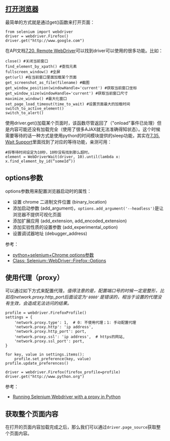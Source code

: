 ## [打开浏览器]()

最简单的方式就是通过get()函数来打开页面：

```
from selenium import webdriver
driver = webdriver.Firefox()
driver.get("http://www.google.com")
```

在API文档[7.20. Remote WebDriver](https://selenium-python.readthedocs.io/api.html?highlight=maximize_window#module-selenium.webdriver.remote.webdriver)可以找到driver可以使用的很多功能。比如：

```
close() #关闭当前窗口
find_element_by_xpath() #查找元素
fullscreen_window() #全屏
get(url) #在当前窗口里面加载某个页面
get_screenshot_as_file(filename) #截图
get_window_position(windowHandle='current') #获取当前窗口坐标
get_window_size(windowHandle='current') #获取当前窗口尺寸
maximize_window() #最大化窗口
set_page_load_timeout(time_to_wait) #设置页面最大的加载时间
switch_to_active_element()
switch_to_alert()
```

使用driver.get()加载某个页面时，该函数尽管返回了（"onload"事件已处理）但是内容可能还没有加载完全（使用了很多AJAX就无法准确得知状态）。这个时候需要等待的话一种方式是使用python的时间模块提供的sleep功能，其实在[7.35. Wait Support](https://selenium-python.readthedocs.io/api.html?highlight=maximize_window#module-selenium.webdriver.support.wait)里面找到了对应的等待功能，亲测可用：

```
#将等待时间设定为10秒，10秒没有找到那么超时。
element = WebDriverWait(driver, 10).until(lambda x: x.find_element_by_id(“someId”))
```

## options参数

options参数用来配置浏览器启动时的属性：

- 设置 chrome 二进制文件位置 (binary_location)
- 添加启动参数 (add_argument)，`options.add_argument('--headless')`是让浏览器不提供可视化页面
- 添加扩展应用 (add_extension, add_encoded_extension)
- 添加实验性质的设置参数 (add_experimental_option)
- 设置调试器地址 (debugger_address)

参考：

- [python+selenium+Chrome options参数](https://www.cnblogs.com/guapitomjoy/p/12150416.html)
- [Class: Selenium::WebDriver::Firefox::Options](https://www.selenium.dev/selenium/docs/api/rb/Selenium/WebDriver/Firefox/Options.html)


## 使用代理（proxy）

可以通过如下方式来配置代理，*值得注意的是，配置端口号的时候一定是整形，比如在network.proxy.http_port后面设定为`'8080'`是错误的，相当于设置的代理没有生效，会造成无法访问的结果。*

```
profile = webdriver.FirefoxProfile()
settings = {
    'network.proxy.type': 1,  # 0: 不使用代理；1: 手动配置代理
    'network.proxy.http': 'ip address',
    'network.proxy.http_port': port,
    'network.proxy.ssl': 'ip address',  # https的网站,
    'network.proxy.ssl_port': port,
}

for key, value in settings.items():
    profile.set_preference(key, value)
profile.update_preferences()

driver = webdriver.Firefox(firefox_profile=profile)
driver.get("http://www.python.org")
```


参考：

- [Running Selenium Webdriver with a proxy in Python](https://stackoverflow.com/questions/17082425/running-selenium-webdriver-with-a-proxy-in-python)


## 获取整个页面内容

在打开的页面内容加载完成之后，那么我们可以通过`driver.page_source`获取整个页面内容。